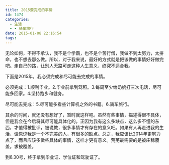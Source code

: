 ```yaml
---
title: 2015要完成的事情
id: 1474
categories:
  - 生活
  - - 骑车旅行
date: 2015-01-08 22:16:54
tags:
---
```


无论如何，不得不承认，我不是个学霸，也不是个苦行僧，我做不到太努力，太拼命，也不想去那么做。所以，对于我来说，最好的方式就是把该做的事情好好做完吧。走自己的路，让别人无路可走这种人生意义，终究不适合我。

下面是2015年，我必须完成和尽可能去完成的事情。

必须完成：1.顺利毕业。2.毕业前拿到驾照。3.每周至少给奶奶打三次电话，尽可能多回家。4.坚持跑步和健身。

尽可能去完成：5.尽可能多看些计算机之外的书籍。6.骑车旅行。

其余的时间，就还没有想好了，暂时就这样吧。虽然有些事情，描述得很不具体，但是我会在今后将其尽可能具体化的。正因为我有这么多缺点，这么多不懂的东西，才值得被批评，被说教，很多事情才有存在的意义吧。如果有人再走进我的生活，请原谅我是一个不完美的人，有很多的缺点。总之，我应该比2014年更努力点了，而且应该多做些具体的事情，这样才更有意义。荒芜最需要的是被庄稼覆盖。求被覆盖。

到6.30号，终于拿到毕业证、学位证和驾驶证了。